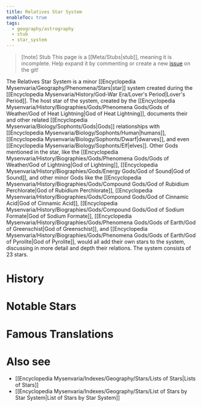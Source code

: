 ```yaml
---
title: Relatives Star System
enableToc: true
tags:
  - geography/astrography
  - stub
  - star_system
---
```


> [!note] Stub
> This page is a [[Meta/Stubs|stub]], meaning it is incomplete. Help expand it by commenting or create a new [issue](https://github.com/RagtimeGal/quartz--encyclopedia-mysenvaria/issues/new/choose) on the git!

The Relatives Star System is a minor [[Encyclopedia Mysenvaria/Geography/Phenomena/Stars|star]] system created during the [[Encyclopedia Mysenvaria/History/God-War Era/Lover's Period|Lover's Period]]. The host star of the system, created by the [[Encyclopedia Mysenvaria/History/Biographies/Gods/Phenomena Gods/Gods of Weather/God of Heat Lightning|God of Heat Lightning]], documents their and other related [[Encyclopedia Mysenvaria/Biology/Sophonts/Gods|Gods]] relationships with [[Encyclopedia Mysenvaria/Biology/Sophonts/Human|humans]], [[Encyclopedia Mysenvaria/Biology/Sophonts/Dwarf|dwarves]], and even [[Encyclopedia Mysenvaria/Biology/Sophonts/Elf|elves]]. Other Gods mentioned in the star, like the [[Encyclopedia Mysenvaria/History/Biographies/Gods/Phenomena Gods/Gods of Weather/God of Lightning|God of Lightning]], [[Encyclopedia Mysenvaria/History/Biographies/Gods/Energy Gods/God of Sound|God of Sound]], and other minor Gods like the [[Encyclopedia Mysenvaria/History/Biographies/Gods/Compound Gods/God of Rubidium Perchlorate|God of Rubidium Perchlorate]], [[Encyclopedia Mysenvaria/History/Biographies/Gods/Compound Gods/God of Cinnamic Acid|God of Cinnamic Acid]], [[Encyclopedia Mysenvaria/History/Biographies/Gods/Compound Gods/God of Sodium Formate|God of Sodium Formate]], [[Encyclopedia Mysenvaria/History/Biographies/Gods/Phenomena Gods/Gods of Earth/God of Greenschist|God of Greenschist]], and [[Encyclopedia Mysenvaria/History/Biographies/Gods/Phenomena Gods/Gods of Earth/God of Pyrolite|God of Pyrolite]], would all add their own stars to the system, discussing in more detail and depth their relations. The system consists of 23 stars.
# History

# Notable Stars

# Famous Translations

# Also see
- [[Encyclopedia Mysenvaria/Indexes/Geography/Stars/Lists of Stars|Lists of Stars]]
- [[Encyclopedia Mysenvaria/Indexes/Geography/Stars/List of Stars by Star System|List of Stars by Star System]]
